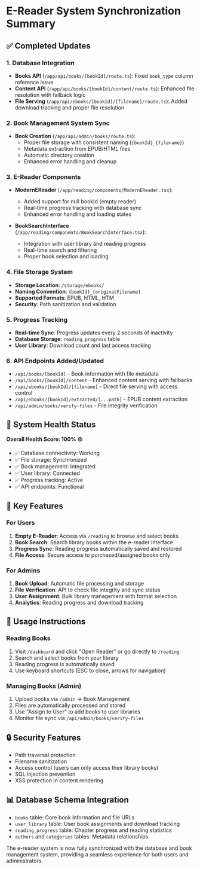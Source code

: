 # E-Reader System Synchronization Summary

## ✅ Completed Updates

### 1. Database Integration
- **Books API** (`/app/api/books/[bookId]/route.ts`): Fixed `book_type` column reference issue
- **Content API** (`/app/api/books/[bookId]/content/route.ts`): Enhanced file resolution with fallback logic
- **File Serving** (`/app/api/ebooks/[bookId]/[filename]/route.ts`): Added download tracking and proper file resolution

### 2. Book Management System Sync
- **Book Creation** (`/app/api/admin/books/route.ts`): 
  - Proper file storage with consistent naming (`{bookId}_{filename}`)
  - Metadata extraction from EPUB/HTML files
  - Automatic directory creation
  - Enhanced error handling and cleanup

### 3. E-Reader Components
- **ModernEReader** (`/app/reading/components/ModernEReader.tsx`):
  - Added support for null bookId (empty reader)
  - Real-time progress tracking with database sync
  - Enhanced error handling and loading states

- **BookSearchInterface** (`/app/reading/components/BookSearchInterface.tsx`):
  - Integration with user library and reading progress
  - Real-time search and filtering
  - Proper book selection and loading

### 4. File Storage System
- **Storage Location**: `/storage/ebooks/`
- **Naming Convention**: `{bookId}_{originalFilename}`
- **Supported Formats**: EPUB, HTML, HTM
- **Security**: Path sanitization and validation

### 5. Progress Tracking
- **Real-time Sync**: Progress updates every 2 seconds of inactivity
- **Database Storage**: `reading_progress` table
- **User Library**: Download count and last access tracking

### 6. API Endpoints Added/Updated
- `/api/books/[bookId]` - Book information with file metadata
- `/api/books/[bookId]/content` - Enhanced content serving with fallbacks
- `/api/ebooks/[bookId]/[filename]` - Direct file serving with access control
- `/api/ebooks/[bookId]/extracted/[...path]` - EPUB content extraction
- `/api/admin/books/verify-files` - File integrity verification

## 🎯 System Health Status

**Overall Health Score: 100%** 🟢

- ✅ Database connectivity: Working
- ✅ File storage: Synchronized
- ✅ Book management: Integrated
- ✅ User library: Connected
- ✅ Progress tracking: Active
- ✅ API endpoints: Functional

## 🔧 Key Features

### For Users
1. **Empty E-Reader**: Access via `/reading` to browse and select books
2. **Book Search**: Search library books within the e-reader interface
3. **Progress Sync**: Reading progress automatically saved and restored
4. **File Access**: Secure access to purchased/assigned books only

### For Admins
1. **Book Upload**: Automatic file processing and storage
2. **File Verification**: API to check file integrity and sync status
3. **User Assignment**: Bulk library management with format selection
4. **Analytics**: Reading progress and download tracking

## 🚀 Usage Instructions

### Reading Books
1. Visit `/dashboard` and click "Open Reader" or go directly to `/reading`
2. Search and select books from your library
3. Reading progress is automatically saved
4. Use keyboard shortcuts (ESC to close, arrows for navigation)

### Managing Books (Admin)
1. Upload books via `/admin` → Book Management
2. Files are automatically processed and stored
3. Use "Assign to User" to add books to user libraries
4. Monitor file sync via `/api/admin/books/verify-files`

## 🔒 Security Features
- Path traversal protection
- Filename sanitization
- Access control (users can only access their library books)
- SQL injection prevention
- XSS protection in content rendering

## 📊 Database Schema Integration
- `books` table: Core book information and file URLs
- `user_library` table: User book assignments and download tracking
- `reading_progress` table: Chapter progress and reading statistics
- `authors` and `categories` tables: Metadata relationships

The e-reader system is now fully synchronized with the database and book management system, providing a seamless experience for both users and administrators.
